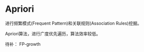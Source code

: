 # Apriori

进行频繁模式(Frequent Pattern)和关联规则(Association Rules)挖掘。

Apriori算法，进行广度优先遍历，算法效率较低。

待补： FP-growth